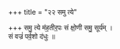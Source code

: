 +++
title = "२२ समु त्ये"

+++
समु॒ त्ये म॑ह॒तीर॒पः सं क्षो॒णी समु॒ सूर्य॑म् ।  
सं वज्रं॑ पर्व॒शो द॑धुः ॥